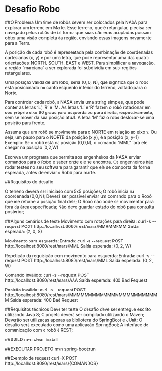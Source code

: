 # Desafio Robo

##O Problema
Um time de robôs devem ser colocados pela NASA para explorar um terreno em Marte.
Esse terreno, que é retangular, precisa ser navegado pelos robôs de tal forma que suas câmeras acopladas possam obter uma visão completa da 
região, enviando essas imagens novamente para a Terra.

A posição de cada robô é representada pela combinação de coordenadas cartesianas (x, y) e por uma letra, que pode representar uma das quatro 
orientações: NORTH, SOUTH, EAST e WEST. Para simplificar a navegação, a região “marciana” a ser explorada foi subdividia em sub-regiões 
retangulares.

Uma posição válida de um robô, seria (0, 0, N), que significa que o robô está posicionado no canto esquerdo inferior do terreno, 
voltado para o Norte.

Para controlar cada robô, a NASA envia uma string simples, que pode conter as letras ‘L’, ‘R’ e ‘M’. As letras ‘L’ e ‘R’ fazem o robô 
rotacionar em seu próprio eixo 90 graus para esquerda ou para direita, respectivamente, sem se mover da sua posição atual. A letra ‘M’ faz o
robô deslocar-se uma posição para frente.

Assuma que um robô se movimenta para o NORTE em relação ao eixo y. Ou seja, um passo para o NORTE da posição (x,y), é a posição (x, y+1)
Exemplo: Se o robô está na posição (0,0,N), o comando "MML" fará ele chegar na posição (0,2,W)

Escreva um programa que permita aos engenheiros da NASA enviar comandos para o Robô e saber onde ele se encontra. 
Os engenheiros irão rodar testes no seu software para garantir que ele se comporta da forma esperada, antes de enviar o Robô para marte.

##Requisitos do desafio

O terreno deverá ser iniciado com 5x5 posições;
O robô inicia na coordenada (0,0,N);
Deverá ser possível enviar um comando para o Robô que me retorne a posição final dele;
O Robô não pode se movimentar para fora da área especificada;
Não deve guardar estado do robô para consulta posterior;

##Alguns cenários de teste
Movimento com rotações para direita:
curl -s --request POST http://localhost:8080/rest/mars/MMRMMRMM
Saída esperada: (2, 0, S)

Movimento para esquerda:
Entrada: curl -s --request POST http://localhost:8080/rest/mars/MML
Saída esperada: (0, 2, W)

Repetição da requisição com movimento para esquerda:
Entrada: curl -s --request POST http://localhost:8080/rest/mars/MML
Saída esperada: (0, 2, W)

Comando inválido:
curl -s --request POST http://localhost:8080/rest/mars/AAA
Saída esperada: 400 Bad Request

Posição inválida:
curl -s --request POST http://localhost:8080/rest/mars/MMMMMMMMMMMMMMMMMMMMMMMM
Saída esperada: 400 Bad Request

##Requisitos técnicos
Deve ter teste
O desafio deve ser entregue escrito utilizando Java 8;
O projeto deverá ser compilado utilizando o Maven;
Deverão ser utilizadas apenas as biblioteca do SpringBoot e JUnit;
O desafio será executado como uma aplicação SpringBoot;
A interface de comunicação com o robô é REST;

##BUILD
mvn clean install

##EXECUTAR PROJETO
mvn spring-boot:run

##Exemplo de request
curl -X POST http://localhost:8080/rest/mars/{COMANDOS} 
